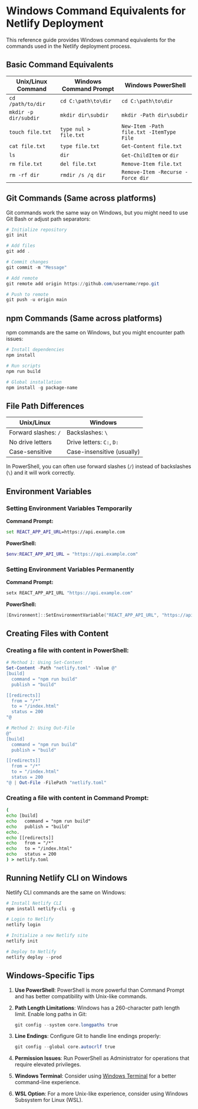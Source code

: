 # Windows Command Equivalents for Netlify Deployment

This reference guide provides Windows command equivalents for the commands used in the Netlify deployment process.

## Basic Command Equivalents

| Unix/Linux Command | Windows Command Prompt | Windows PowerShell |
|-------------------|------------------------|-------------------|
| `cd /path/to/dir` | `cd C:\path\to\dir` | `cd C:\path\to\dir` |
| `mkdir -p dir/subdir` | `mkdir dir\subdir` | `mkdir -Path dir\subdir` |
| `touch file.txt` | `type nul > file.txt` | `New-Item -Path file.txt -ItemType File` |
| `cat file.txt` | `type file.txt` | `Get-Content file.txt` |
| `ls` | `dir` | `Get-ChildItem` or `dir` |
| `rm file.txt` | `del file.txt` | `Remove-Item file.txt` |
| `rm -rf dir` | `rmdir /s /q dir` | `Remove-Item -Recurse -Force dir` |

## Git Commands (Same across platforms)

Git commands work the same way on Windows, but you might need to use Git Bash or adjust path separators:

```powershell
# Initialize repository
git init

# Add files
git add .

# Commit changes
git commit -m "Message"

# Add remote
git remote add origin https://github.com/username/repo.git

# Push to remote
git push -u origin main
```

## npm Commands (Same across platforms)

npm commands are the same on Windows, but you might encounter path issues:

```powershell
# Install dependencies
npm install

# Run scripts
npm run build

# Global installation
npm install -g package-name
```

## File Path Differences

| Unix/Linux | Windows |
|------------|---------|
| Forward slashes: `/` | Backslashes: `\` |
| No drive letters | Drive letters: `C:`, `D:` |
| Case-sensitive | Case-insensitive (usually) |

In PowerShell, you can often use forward slashes (`/`) instead of backslashes (`\`) and it will work correctly.

## Environment Variables

### Setting Environment Variables Temporarily

**Command Prompt:**
```cmd
set REACT_APP_API_URL=https://api.example.com
```

**PowerShell:**
```powershell
$env:REACT_APP_API_URL = "https://api.example.com"
```

### Setting Environment Variables Permanently

**Command Prompt:**
```cmd
setx REACT_APP_API_URL "https://api.example.com"
```

**PowerShell:**
```powershell
[Environment]::SetEnvironmentVariable("REACT_APP_API_URL", "https://api.example.com", "User")
```

## Creating Files with Content

### Creating a file with content in PowerShell:

```powershell
# Method 1: Using Set-Content
Set-Content -Path "netlify.toml" -Value @"
[build]
  command = "npm run build"
  publish = "build"

[[redirects]]
  from = "/*"
  to = "/index.html"
  status = 200
"@

# Method 2: Using Out-File
@"
[build]
  command = "npm run build"
  publish = "build"

[[redirects]]
  from = "/*"
  to = "/index.html"
  status = 200
"@ | Out-File -FilePath "netlify.toml"
```

### Creating a file with content in Command Prompt:

```cmd
(
echo [build]
echo   command = "npm run build"
echo   publish = "build"
echo.
echo [[redirects]]
echo   from = "/*"
echo   to = "/index.html"
echo   status = 200
) > netlify.toml
```

## Running Netlify CLI on Windows

Netlify CLI commands are the same on Windows:

```powershell
# Install Netlify CLI
npm install netlify-cli -g

# Login to Netlify
netlify login

# Initialize a new Netlify site
netlify init

# Deploy to Netlify
netlify deploy --prod
```

## Windows-Specific Tips

1. **Use PowerShell**: PowerShell is more powerful than Command Prompt and has better compatibility with Unix-like commands.

2. **Path Length Limitations**: Windows has a 260-character path length limit. Enable long paths in Git:
   ```powershell
   git config --system core.longpaths true
   ```

3. **Line Endings**: Configure Git to handle line endings properly:
   ```powershell
   git config --global core.autocrlf true
   ```

4. **Permission Issues**: Run PowerShell as Administrator for operations that require elevated privileges.

5. **Windows Terminal**: Consider using [Windows Terminal](https://github.com/microsoft/terminal) for a better command-line experience.

6. **WSL Option**: For a more Unix-like experience, consider using Windows Subsystem for Linux (WSL).
